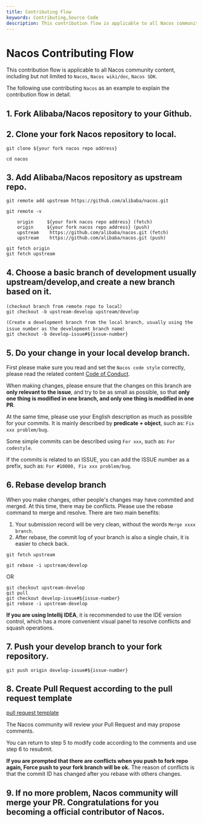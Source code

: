 ```yaml
---
title: Contributing Flow
keywords: Contributing,Source Code
description: This contribution flow is applicable to all Nacos community content, including but not limited to Nacos, Nacos wiki/doc, Nacos SDK.
---
```


# Nacos Contributing Flow

This contribution flow is applicable to all Nacos community content, including but not limited to `Nacos`, `Nacos wiki/doc`, `Nacos SDK`.

The following use contributing `Nacos` as an example to explain the contribution flow in detail.

## 1. Fork Alibaba/Nacos repository to your Github.

## 2. Clone your fork Nacos repository to local.

```
git clone ${your fork nacos repo address}

cd nacos
```

## 3. Add Alibaba/Nacos repository as upstream repo.

```
git remote add upstream https://github.com/alibaba/nacos.git

git remote -v 

    origin	   ${your fork nacos repo address} (fetch)
    origin	   ${your fork nacos repo address} (push)
    upstream	https://github.com/alibaba/nacos.git (fetch)
    upstream	https://github.com/alibaba/nacos.git (push)
    
git fetch origin
git fetch upstream
```

## 4. Choose a basic branch of development usually upstream/develop,and create a new branch based on it.

```
(checkout branch from remote repo to local）
git checkout -b upstream-develop upstream/develop

(Create a development branch from the local branch, usually using the issue number as the development branch name）
git checkout -b develop-issue#${issue-number}

```

## 5. Do your change in your local develop branch.

First please make sure you read and set the `Nacos code style` correctly, please read the related content [Code of Conduct](https://github.com/alibaba/nacos/blob/develop/style/codeStyle.md).

When making changes, please ensure that the changes on this branch are **only relevant to the issue**, and try to be as small as possible, so that **only one thing is modified in one branch, and only one thing is modified in one PR**.

At the same time, please use your English description as much as possible for your commits. It is mainly described by **predicate + object**, such as: `Fix xxx problem/bug`.

Some simple commits can be described using `For xxx`, such as: `For codestyle`. 

If the commits is related to an ISSUE, you can add the ISSUE number as a prefix, such as: `For #10000, Fix xxx problem/bug`.

## 6. Rebase develop branch

When you make changes, other people's changes may have commited and merged. At this time, there may be conflicts. Please use the rebase command to merge and resolve. There are two main benefits:

1. Your submission record will be very clean, without the words `Merge xxxx branch`.
2. After rebase, the commit log of your branch is also a single chain, it is easier to check back.

```
git fetch upstream

git rebase -i upstream/develop

```

OR

```
git checkout upstream-develop
git pull 
git checkout develop-issue#${issue-number}
git rebase -i upstream-develop
```

**If you are using Intellij IDEA**, it is recommended to use the IDE version control, which has a more convenient visual panel to resolve conflicts and squash operations.

## 7. Push your develop branch to your fork repository.

```
git push origin develop-issue#${issue-number}
```

## 8. Create Pull Request according to the pull request template

[pull request template](https://nacos.io/en-us/docs/pull-request.html)

The Nacos community will review your Pull Request and may propose comments.

You can return to step 5 to modify code according to the comments and use step 6 to resubmit.

**If you are prompted that there are conflicts when you push to fork repo again, Force push to your fork branch will be ok.** The reason of conflicts is that the commit ID has changed after you rebase with others changes.


## 9. If no more problem, Nacos community will merge your PR. Congratulations for you becoming a official contributor of Nacos.

